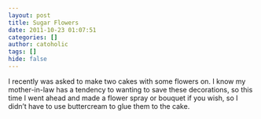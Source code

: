 ```yaml
---
layout: post
title: Sugar Flowers
date: 2011-10-23 01:07:51
categories: []
author: catoholic
tags: []
hide: false
---
```

<p>I recently was asked to make two cakes with some flowers on. I know my mother-in-law has a tendency to wanting to save these decorations, so this time I went ahead and made a flower spray or bouquet if you wish, so I didn’t have to use buttercream to glue them to the cake.</p>

